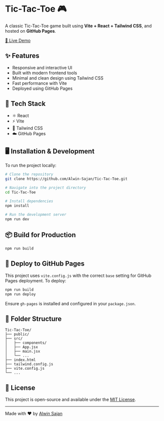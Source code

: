 # Tic-Tac-Toe 🎮

A classic Tic-Tac-Toe game built using **Vite + React + Tailwind CSS**, and hosted on **GitHub Pages**.

[🔗 Live Demo](https://alwin-sajan.github.io/Tic-Tac-Toe/)

## ✨ Features

- Responsive and interactive UI
- Built with modern frontend tools
- Minimal and clean design using Tailwind CSS
- Fast performance with Vite
- Deployed using GitHub Pages

## 🚀 Tech Stack

- ⚛️ React
- ⚡ Vite
- 🎨 Tailwind CSS
- ☁️ GitHub Pages

## 🖥️ Installation & Development

To run the project locally:

```bash
# Clone the repository
git clone https://github.com/Alwin-Sajan/Tic-Tac-Toe.git

# Navigate into the project directory
cd Tic-Tac-Toe

# Install dependencies
npm install

# Run the development server
npm run dev
````

## 📦 Build for Production

```bash
npm run build
```

## 🚢 Deploy to GitHub Pages

This project uses `vite.config.js` with the correct `base` setting for GitHub Pages deployment. To deploy:

```bash
npm run build
npm run deploy
```

Ensure `gh-pages` is installed and configured in your `package.json`.

## 📁 Folder Structure

```
Tic-Tac-Toe/
├── public/
├── src/
│   ├── components/
│   ├── App.jsx
│   ├── main.jsx
│   └── ...
├── index.html
├── tailwind.config.js
├── vite.config.js
└── ...
```


## 📄 License

This project is open-source and available under the [MIT License](LICENSE).

---

Made with ❤️ by [Alwin Sajan](https://github.com/Alwin-Sajan)

